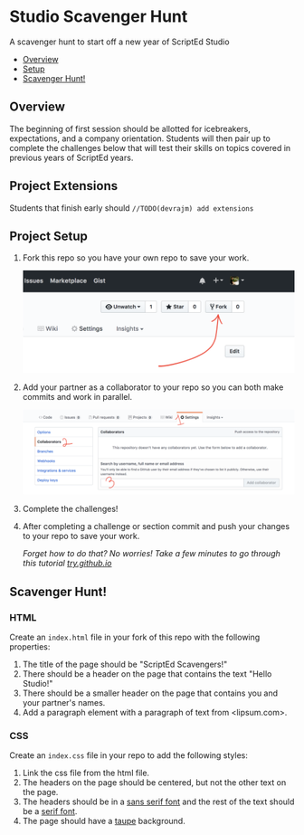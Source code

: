# Studio Scavenger Hunt
A scavenger hunt to start off a new year of ScriptEd Studio

- [Overview](#overview)
- [Setup](#project-setup)
- [Scavenger Hunt!](#scavenger-hunt)

## Overview
The beginning of first session should be allotted for icebreakers, expectations,
and a company orientation. Students will then pair up to complete the challenges
below that will test their skills on topics covered in previous years of
ScriptEd years.

## Project Extensions
Students that finish early should `//TODO(devrajm) add extensions`

## Project Setup

1. Fork this repo so you have your own repo to save your work.

   ![Picture of fork button](img/fork.png)
   
1. Add your partner as a collaborator to your repo so you can both make commits
   and work in parallel.

   ![Picture of adding a collaborator](img/collab.png)

1. Complete the challenges!
1. After completing a challenge or section commit and push your changes to your
   repo to save your work.

   _Forget how to do that? No worries! Take a few minutes to go through this
   tutorial [try.github.io]_

## Scavenger Hunt!

### HTML

Create an `index.html` file in your fork of this repo with the following
properties:

1. The title of the page should be "ScriptEd Scavengers!"
1. There should be a header on the page that contains the text "Hello Studio!"
1. There should be a smaller header on the page that contains you and your
   partner's names.
1. Add a paragraph element with a paragraph of text from <lipsum.com>.

### CSS

Create an `index.css` file in your repo to add the following styles:

1. Link the css file from the html file.
1. The headers on the page should be centered, but not the other text on the
   page.
1. The headers should be in a [sans serif font] and the rest of the text
   should be a [serif font].
1. The page should have a [taupe] background.




[try.github.io]: https://try.github.io
[sans serif font]: https://en.wikipedia.org/wiki/sans-serif
[serif font]: https://en.wikipedia.org/wiki/serif
[taupe]: https://en.wikipedia.org/wiki/taupe
